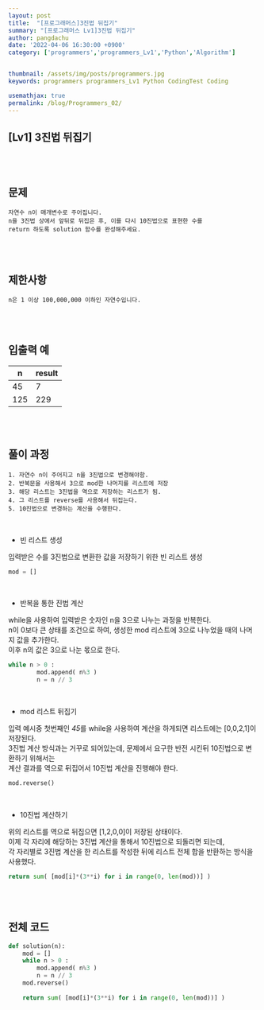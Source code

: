 ```yaml
---
layout: post
title:  "[프로그래머스]3진법 뒤집기"
summary: "[프로그래머스 Lv1]3진법 뒤집기"
author: pangdachu
date: '2022-04-06 16:30:00 +0900'
category: ['programmers','programmers_Lv1','Python','Algorithm']


thumbnail: /assets/img/posts/programmers.jpg
keywords: programmers programmers_Lv1 Python CodingTest Coding

usemathjax: true
permalink: /blog/Programmers_02/
---
```


## [Lv1] 3진법 뒤집기
<br>
<br>


문제
---------
```
자연수 n이 매개변수로 주어집니다.     
n을 3진법 상에서 앞뒤로 뒤집은 후, 이를 다시 10진법으로 표현한 수를    
return 하도록 solution 함수를 완성해주세요.
```
<br>
<br>

제한사항
---------
```
n은 1 이상 100,000,000 이하인 자연수입니다.  
```
<br>
<br>

입출력 예
---------

|  n  |  result  |      
|---------|---------|       
|  45  |  7  |       
|  125  |  229  |    
             
<br>
<br>

풀이 과정
---------
```
1. 자연수 n이 주어지고 n을 3진법으로 변경해야함.    
2. 반복문을 사용해서 3으로 mod한 나머지를 리스트에 저장     
3. 해당 리스트는 3진법을 역으로 저장하는 리스트가 됨.       
4. 그 리스트를 reverse를 사용해서 뒤집는다.     
5. 10진법으로 변경하는 계산을 수행한다.         
```
<br>

* 빈 리스트 생성

입력받은 수를 3진법으로 변환한 값을 저장하기 위한 빈 리스트 생성 

```python
mod = []
```
<br>

* 반복을 통한 진법 계산

while을 사용하여 입력받은 숫자인 n을 3으로 나누는 과정을 반복한다.      
n이 0보다 큰 상태를 조건으로 하여, 생성한 mod 리스트에 3으로 나누었을 때의 나머지 값을 추가한다.        
이후 n의 값은 3으로 나눈 몫으로 한다.       

```python
while n > 0 :
        mod.append( n%3 )
        n = n // 3
```
<br>

* mod 리스트 뒤집기

입력 예시중 첫번째인 *45*를 while을 사용하여 계산을 하게되면 리스트에는 [0,0,2,1]이 저장된다.     
3진법 계산 방식과는 거꾸로 되어있는데, 문제에서 요구한 반전 시킨뒤 10진법으로 변환하기 위해서는     
계산 결과를 역으로 뒤집어서 10진법 계산을 진행해야 한다.        

```python
mod.reverse()
```
<br>

* 10진법 계산하기

위의 리스트를 역으로 뒤집으면 [1,2,0,0]이 저장된 상태이다.      
이제 각 자리에 해당하는 3진법 계산을 통해서 10진법으로 되돌리면 되는데,     
각 자리별로 3진법 계산을 한 리스트를 작성한 뒤에 리스트 전체 합을 반환하는 방식을 사용했다.      

```python
return sum( [mod[i]*(3**i) for i in range(0, len(mod))] )
```
<br>
<br>

전체 코드
---------
```python
def solution(n):
    mod = []
    while n > 0 :
        mod.append( n%3 )
        n = n // 3
    mod.reverse()
    
    return sum( [mod[i]*(3**i) for i in range(0, len(mod))] )
```

